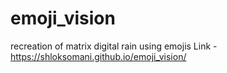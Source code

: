 # emoji_vision
recreation of matrix digital rain using emojis 
Link - https://shloksomani.github.io/emoji_vision/
